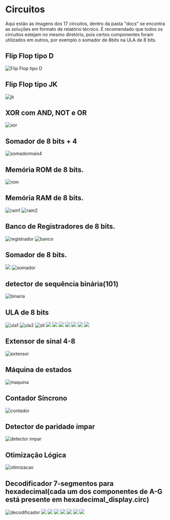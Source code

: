 
# Circuitos

Aqui estão as imagens dos 17 circuitos, dentro da pasta "docs" se encontra as soluções em formato de relatório técnico.
É recomendado que todos os circuitos estejam no mesmo diretório, pois certos componentes foram utilizados em outros, por exemplo o somador de 8bits na ULA de 8 bits.

## Flip Flop tipo D
![Flip Flop tipo D](imgs/flipflop_d.png)

## Flip Flop tipo JK
![jk](imgs/flipflop_jk.png)

## XOR com AND, NOT e OR
![xor](imgs/xor1.png)

## Somador de 8 bits + 4
![somadormais4](imgs/somador_mais_4.png)
## Memória ROM de 8 bits.
![rom](imgs/rom_memoria.png)
## Memória RAM de 8 bits.
![ram1](imgs/ram1.png)
![ram2](imgs/ram2.png)
## Banco de Registradores de 8 bits.
![registrador](imgs/registrador.png)
![banco](imgs/banco_registradores.png)
## Somador de 8 bits.
![](imgs/full%20adder.png)
![somador](imgs/somador_8bits.png)
## detector de sequência binária(101)
![binaria](imgs/detector_sequencia_binaria.png)
## ULA de 8 bits
![ula1](imgs/ula_1.png)
![ula2](imgs/ula_2.png)
![sll](imgs/shift.png)
![](imgs/and_8.png)
![](imgs/or_8.png)
![](imgs/not.png)
![](imgs/nor.png)
![](imgs/nand.png)
![](imgs/xor.png)
![](imgs/subtrator.png)
## Extensor de sinal 4-8
![extensor](imgs/extensor.png)
## Máquina de estados
![maquina](imgs/maquina_estados.png)
## Contador Síncrono
![contador](imgs/contador.png)
## Detector de paridade ímpar
![detector impar](imgs/paridade_impar.png)
## Otimização Lógica 
![otimizacao](imgs/otimizacao_logica.png)
## Decodificador 7-segmentos para hexadecimal(cada um dos componentes de A-G está presente em hexadecimal_display.circ)
![decodificador](imgs/hexa.png)
![](imgs/A.png)
![](imgs/B.png)
![](imgs/C.png)
![](imgs/D.png)
![](imgs/E.png)
![](imgs/F.png)
![](imgs/G.png)
